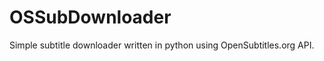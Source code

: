 OSSubDownloader
===============

Simple subtitle downloader written in python using OpenSubtitles.org API.